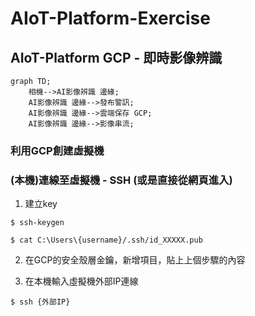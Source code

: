 # AIoT-Platform-Exercise
## AIoT-Platform GCP - 即時影像辨識 

```mermaid
graph TD;
    相機-->AI影像辨識 邊緣;
    AI影像辨識 邊緣-->發布警訊;
    AI影像辨識 邊緣-->雲端保存 GCP;
    AI影像辨識 邊緣-->影像串流;
```

### 利用GCP創建虛擬機
### (本機)連線至虛擬機 - SSH  (或是直接從網頁進入)

1. 建立key

`$ ssh-keygen` 

`$ cat C:\Users\{username}/.ssh/id_XXXXX.pub`

2. 在GCP的安全殼層金鑰，新增項目，貼上上個步驟的內容
   
3. 在本機輸入虛擬機外部IP連線

`$ ssh {外部IP}`
   



